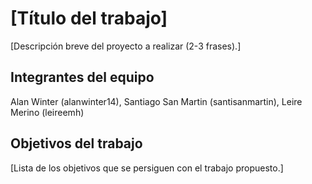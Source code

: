 # [Título del trabajo]

[Descripción breve del proyecto a realizar (2-3 frases).]

## Integrantes del equipo

Alan Winter (alanwinter14), Santiago San Martin (santisanmartin), Leire Merino (leireemh)

## Objetivos del trabajo

[Lista de los objetivos que se persiguen con el trabajo propuesto.]
